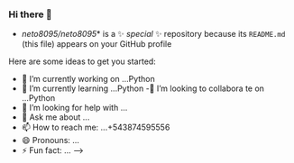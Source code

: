 
### Hi there 👋

* *neto8095/neto8095** is a ✨ _special_ ✨ repository because its `README.md` (this file) appears on your GitHub profile

Here are some ideas to get you started:

- 🔭 I’m currently working on ...́Python
- 🌱 I’m currently learning ...Python
-👯 I’m looking to collabora te on ...Python
- 🤔 I’m looking for help with ...
- 💬 Ask me about ...
- 📫 How to reach me: ...+543874595556
- 😄 Pronouns: ...
- ⚡ Fun fact: ...
-->
